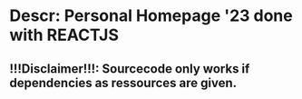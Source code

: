 # Descr: Personal Homepage '23 done with REACTJS
## !!!Disclaimer!!!: Sourcecode only works if dependencies as ressources are given. 